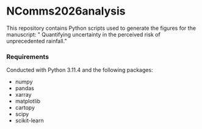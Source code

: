 # NComms2026analysis

This repository contains Python scripts used to generate the figures for the manuscript:
" Quantifying uncertainty in the perceived risk of unprecedented rainfall."


### Requirements

Conducted with Python 3.11.4 and the following packages:
- numpy
- pandas
- xarray
- matplotlib
- cartopy
- scipy
- scikit-learn
